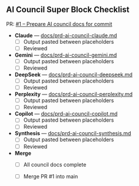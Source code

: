 ## AI Council Super Block Checklist

PR: [#1 – Prepare AI council docs for commit](https://github.com/Debearr/luxgrid-ui/pull/1)

- **Claude** — [docs/prd-ai-council-claude.md](./prd-ai-council-claude.md)
  - [ ] Output pasted between placeholders
  - [ ] Reviewed

- **Gemini** — [docs/prd-ai-council-gemini.md](./prd-ai-council-gemini.md)
  - [ ] Output pasted between placeholders
  - [ ] Reviewed

- **DeepSeek** — [docs/prd-ai-council-deepseek.md](./prd-ai-council-deepseek.md)
  - [ ] Output pasted between placeholders
  - [ ] Reviewed

- **Perplexity** — [docs/prd-ai-council-perplexity.md](./prd-ai-council-perplexity.md)
  - [ ] Output pasted between placeholders
  - [ ] Reviewed

- **Copilot** — [docs/prd-ai-council-copilot.md](./docs/prd-ai-council-copilot.md)
  - [ ] Output pasted between placeholders
  - [ ] Reviewed

- **Synthesis** — [docs/prd-ai-council-synthesis.md](./prd-ai-council-synthesis.md)
  - [ ] Output pasted between placeholders
  - [ ] Reviewed

- **Merge**
  - [ ] All council docs complete
  - [ ] Merge PR #1 into main

